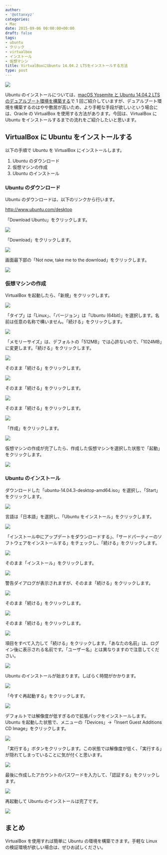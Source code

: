 ```yaml
---
author:
- '@ottanxyz'
categories:
- Mac
date: 2015-09-06 00:00:00+00:00
draft: false
tags:
- ubuntu
- クリック
- virtualbox
- インストール
- 仮想マシン
title: VirtualBoxにUbuntu 14.04.2 LTSをインストールする方法
type: post
---
```


![](150906-55ebebde0ee6c.jpg)

Ubuntu のインストールについては、[macOS Yosemite と Ubuntu 14.04.2 LTS のデュアルブート環境を構築する](/posts/2015/05/os-x-ubuntu-dual-boot-2-1236/)で 1 回ご紹介していますが、デュアルブート環境を構築するのはやや敷居が高いため、より手軽な手段が欲しいという場合には、Oracle の VirtualBox を使用する方法があります。今回は、VirtualBox に Ubuntu をインストールするまでの流れをご紹介したいと思います。

## VirtualBox に Ubuntu をインストールする

以下の手順で Ubuntu を VirtualBox にインストールします。

1. Ubuntu のダウンロード
2. 仮想マシンの作成
3. Ubuntu のインストール

### Ubuntu のダウンロード

Ubuntu のダウンロードは、以下のリンクから行います。

http://www.ubuntu.com/desktop

「Download Ubuntu」をクリックします。

![](150906-55ebeb7118154.png)

「Download」をクリックします。

![](150906-55ebeb736963f.png)

画面最下部の「Not now, take me to the download」をクリックします。

![](150906-55ebeb766e09d.png)

### 仮想マシンの作成

VirtualBox を起動したら、「新規」をクリックします。

![](150906-55ebeb77ef6fe.png)

「タイプ」は「Linux」、「バージョン」は「Ubuntu (64bit)」を選択します。名前は任意の名称で構いません。「続ける」をクリックします。

![](150906-55ebeb7a0e1a0.png)

「メモリーサイズ」は、デフォルトの「512MB」では心許ないので、「1024MB」に変更します。「続ける」をクリックします。

![](150906-55ebeb7c3df5f.png)

そのまま「続ける」をクリックします。

![](150906-55ebeb7ee6ab4.png)

そのまま「続ける」をクリックします。

![](150906-55ebeb80f39d6.png)

そのまま「続ける」をクリックします。

![](150906-55ebeb837334c.png)

「作成」をクリックします。

![](150906-55ebeb859b406.png)

仮想マシンの作成が完了したら、作成した仮想マシンを選択した状態で「起動」をクリックします。

![](150906-55ebeb87e4033.png)

### Ubuntu のインストール

ダウンロードした「ubuntu-14.04.3-desktop-amd64.iso」を選択し、「Start」をクリックします。

![](150906-55ebeb8a34b99.png)

言語は「日本語」を選択し、「Ubuntu をインストール」をクリックします。

![](150906-55ebeb8d29bf6.png)

「インストール中にアップデートをダウンロードする」、「サードパーティーのソフトウェアをインストールする」をチェックし、「続ける」をクリックします。

![](150906-55ebeb9293b91.png)

そのまま「インストール」をクリックします。

![](150906-55ebeb9904ad5.png)

警告ダイアログが表示されますが、そのまま「続ける」をクリックします。

![](150906-55ebeba0b5f1f.png)

そのまま「続ける」をクリックします。

![](150906-55ebeba8cf5cd.png)

そのまま「続ける」をクリックします。

![](150906-55ebebb08a4ae.png)

項目をすべて入力して「続ける」をクリックします。「あなたの名前」は、ログイン後に表示される名前です。「ユーザー名」とは異なりますので注意してください。

![](150906-55ebebb6a0493.png)

Ubuntu のインストールが始まります。しばらく時間がかかります。

![](150906-55ebebbd9ddd6.png)

「今すぐ再起動する」をクリックします。

![](150906-55ebebc98638b.png)

デフォルトでは解像度が低すぎるので拡張パックをインストールします。Ubuntu を起動した状態で、メニューの「Devices」→「Insert Guest Additions CD Image」をクリックします。

![](150906-55ebebd5c1d41.png)

「実行する」ボタンをクリックします。この状態では解像度が低く、「実行する」が隠れてしまっていることに気が付くと思います。

![](150906-55ebebd7efbc2.png)

最後に作成したアカウントのパスワードを入力して、「認証する」をクリックします。

![](150906-55ebebdb4bed6.png)

再起動して Ubuntu のインストールは完了です。

![](150906-55ec44443d063.png)

## まとめ

VirtualBox を使用すれば簡単に Ubuntu の環境を構築できます。手軽な Linux の検証環境が欲しい場合は、ぜひお試しください。